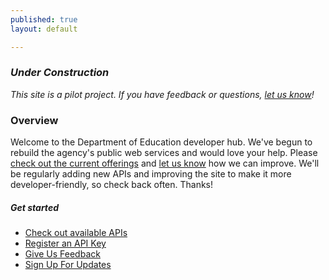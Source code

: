 ```yaml
---
published: true
layout: default

---
```


### _Under Construction_

_This site is a pilot project.  If you have feedback or questions, [let us know](https://github.com/18F/ED-Developer-Hub/issues)!_

### Overview

Welcome to the Department of Education developer hub.  We've begun to rebuild the agency's public web services and would love your help.  Please [check out the current offerings](https://pages.18f.gov/ED-Developer-Hub/basics.html) and [let us know](https://github.com/18F/ED-Developer-Hub/issues) how we can improve.  We'll be regularly adding new APIs and improving the site to make it more developer-friendly, so check back often.  Thanks!


##### Get started

* [Check out available APIs](https://pages.18f.gov/ED-Developer-Hub/basics/)
* [Register an API Key](https://pages.18f.gov/ED-Developer-Hub/api-key/)
* [Give Us Feedback](https://github.com/18F/ED-Developer-Hub/issues)
* [Sign Up For Updates](https://groups.google.com/forum/#!forum/dept-of-education-developer-updates)

